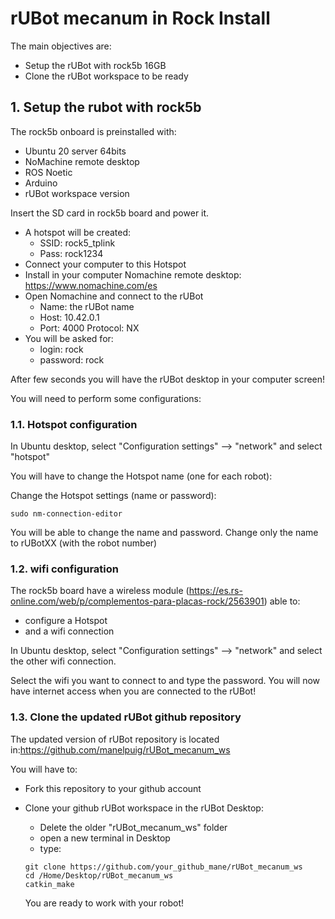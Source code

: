 # **rUBot mecanum in Rock Install**

The main objectives are:

- Setup the rUBot with rock5b 16GB
- Clone the rUBot workspace to be ready


## **1. Setup the rubot with rock5b**

The rock5b onboard is preinstalled with:
- Ubuntu 20 server 64bits
- NoMachine remote desktop
- ROS Noetic
- Arduino
- rUBot workspace version

Insert the SD card in rock5b board and power it. 
- A hotspot will be created:
  - SSID: rock5_tplink
  - Pass: rock1234
- Connect your computer to this Hotspot
- Install in your computer Nomachine remote desktop: https://www.nomachine.com/es
- Open Nomachine and connect to the rUBot 
  - Name: the rUBot name
  - Host: 10.42.0.1
  - Port: 4000
  Protocol: NX
- You will be asked for:
  - login: rock
  - password: rock

After few seconds you will have the rUBot desktop in your computer screen!

You will need to perform some configurations:

### **1.1. Hotspot configuration**

In Ubuntu desktop, select "Configuration settings" --> "network" and select "hotspot"

You will have to change the Hotspot name (one for each robot):

Change the Hotspot settings (name or password):
```shell
sudo nm-connection-editor
```
You will be able to change the name and password. Change only the name to rUBotXX (with the robot number)

### **1.2. wifi configuration**

The rock5b board have a wireless module (https://es.rs-online.com/web/p/complementos-para-placas-rock/2563901) able to:
- configure a Hotspot
- and a wifi connection

In Ubuntu desktop, select "Configuration settings" --> "network" and select the other wifi connection. 

Select the wifi you want to connect to and type the password. You will now have internet access when you are connected to the rUBot!

### **1.3. Clone the updated rUBot github repository**

The updated version of rUBot repository is located in:https://github.com/manelpuig/rUBot_mecanum_ws

You will have to:
- Fork this repository to your github account
- Clone your github rUBot workspace in the rUBot Desktop:
  - Delete the older "rUBot_mecanum_ws" folder
  - open a new terminal in Desktop 
  - type:
  ```shell
  git clone https://github.com/your_github_mane/rUBot_mecanum_ws
  cd /Home/Desktop/rUBot_mecanum_ws
  catkin_make
  ```

  You are ready to work with your robot!

